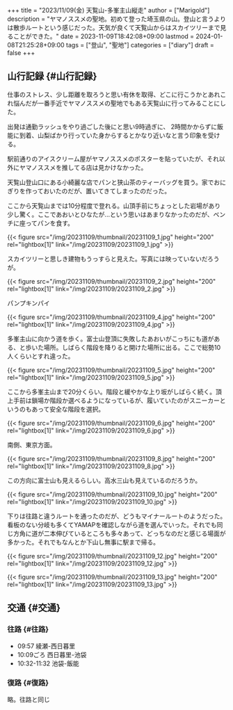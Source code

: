 +++
title = "2023/11/09(金) 天覧山-多峯主山縦走"
author = ["Marigold"]
description = "ヤマノススメの聖地。初めて登った埼玉県の山。登山と言うよりは散歩ルートという感じだった。天気が良くて天覧山からはスカイツリーまで見ることができた。"
date = 2023-11-09T18:42:08+09:00
lastmod = 2024-01-08T21:25:28+09:00
tags = ["登山", "聖地"]
categories = ["diary"]
draft = false
+++

## 山行記録 {#山行記録}

仕事のストレス、少し距離を取ろうと思い有休を取得、どこに行こうかとあれこれ悩んだが一番手近でヤマノススメの聖地でもある天覧山に行ってみることにした。

出発は通勤ラッシュをやり過ごした後にと思い9時過ぎに、
2時間かからずに飯能に到着、山梨ばかり行っていた身からするとかなり近いなと言う印象を受ける。

駅前通りのアイスクリーム屋がヤマノススメのポスターを貼っていたが、それ以外にヤマノススメを推してる店は見かけなかった。

天覧山登山口にある小綺麗な店でパンと狭山茶のティーバッグを買う。家でおにぎりを作っておいたのだが、置いてきてしまったのだった。

ここから天覧山までは10分程度で登れる。山頂手前にちょっとした岩場があり少し驚く。ここであおいとひなたが...という思いはあまりなかったのだが、ベンチに座ってパンを食す。

{{< figure src="/img/20231109/thumbnail/20231109_1.jpg" height="200" rel="lightbox[1]" link="/img/20231109/20231109_1.jpg" >}}

スカイツリーと思しき建物もうっすらと見えた。写真には映っていないだろうが。

{{< figure src="/img/20231109/thumbnail/20231109_2.jpg" height="200" rel="lightbox[1]" link="/img/20231109/20231109_2.jpg" >}}

パンプキンパイ

{{< figure src="/img/20231109/thumbnail/20231109_4.jpg" height="200" rel="lightbox[1]" link="/img/20231109/20231109_4.jpg" >}}

多峯主山に向かう道を歩く。富士山登頂に失敗したあおいがこっちにも道がある、と歩いた場所。しばらく階段を降りると開けた場所に出る。ここで総勢10人くらいとすれ違った。

{{< figure src="/img/20231109/thumbnail/20231109_5.jpg" height="200" rel="lightbox[1]" link="/img/20231109/20231109_5.jpg" >}}

ここから多峯主山まで20分くらい。階段と緩やかな上り坂がしばらく続く。頂上手前は鎖場か階段か選べるようになっているが、履いていたのがスニーカーというのもあって安全な階段を選択。

{{< figure src="/img/20231109/thumbnail/20231109_6.jpg" height="200" rel="lightbox[1]" link="/img/20231109/20231109_6.jpg" >}}

南側、東京方面。

{{< figure src="/img/20231109/thumbnail/20231109_8.jpg" height="200" rel="lightbox[1]" link="/img/20231109/20231109_8.jpg" >}}

この方向に富士山も見えるらしい。高水三山も見えているのだろうか。

{{< figure src="/img/20231109/thumbnail/20231109_10.jpg" height="200" rel="lightbox[1]" link="/img/20231109/20231109_10.jpg" >}}

下りは往路と違うルートを通ったのだが、どうもマイナールートのようだった。看板のない分岐も多くてYAMAPを確認しながら道を選んでいった。それでも同じ方角に道が二本伸びているところも多々あって、どっちなのだと感じる場面が多かった。それでもなんとか下山し無事に駅まで帰る。

{{< figure src="/img/20231109/thumbnail/20231109_12.jpg" height="200" rel="lightbox[1]" link="/img/20231109/20231109_12.jpg" >}}

{{< figure src="/img/20231109/thumbnail/20231109_13.jpg" height="200" rel="lightbox[1]" link="/img/20231109/20231109_13.jpg" >}}


## 交通 {#交通}


### 往路 {#往路}

-   09:57 綾瀬-西日暮里
-   10:09ごろ 西日暮里-池袋
-   10:32-11:32 池袋-飯能


### 復路 {#復路}

略。往路と同じ
